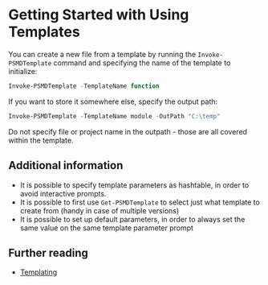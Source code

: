 ﻿# Getting Started with Using Templates

You can create a new file from a template by running the `Invoke-PSMDTemplate` command and specifying the name of the template to initialize:

```powershell
Invoke-PSMDTemplate -TemplateName function
```

If you want to store it somewhere else, specify the output path:

```powershell
Invoke-PSMDTemplate -TemplateName module -OutPath "C:\temp"
```

Do not specify file or project name in the outpath - those are all covered within the template.

## Additional information

+ It is possible to specify template parameters as hashtable, in order to avoid interactive prompts.
+ It is possible to first use `Get-PSMDTemplate` to select just what template to create from (handy in case of multiple versions)
+ It is possible to set up default parameters, in order to always set the same value on the same template parameter prompt

## Further reading

+ [Templating](../../PSModuleDevelopment/Templates/overview.md)
